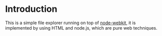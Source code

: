 # Introduction

This is a simple file explorer running on top of [node-webkit](http://github.com/rogerwang/node-webkit),
it is implemented by using HTML and node.js, which are pure web techniques.
